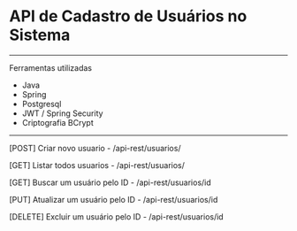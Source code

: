 # API de Cadastro de Usuários no Sistema

<hr>
 <p>Ferramentas utilizadas</p>
        <ul>
  <li>Java</li>
  <li>Spring</li>
  <li>Postgresql</li>
  <li>JWT / Spring Security</li>
  <li>Criptografia BCrypt</li>
        </ul>
        <hr>

[POST] Criar novo usuario - /api-rest/usuarios/

[GET] Listar todos usuarios -  /api-rest/usuarios/

[GET] Buscar um usuário pelo ID - /api-rest/usuarios/id

[PUT] Atualizar um usuário pelo ID - /api-rest/usuarios/id

[DELETE] Excluir um usuário pelo ID - /api-rest/usuarios/id
